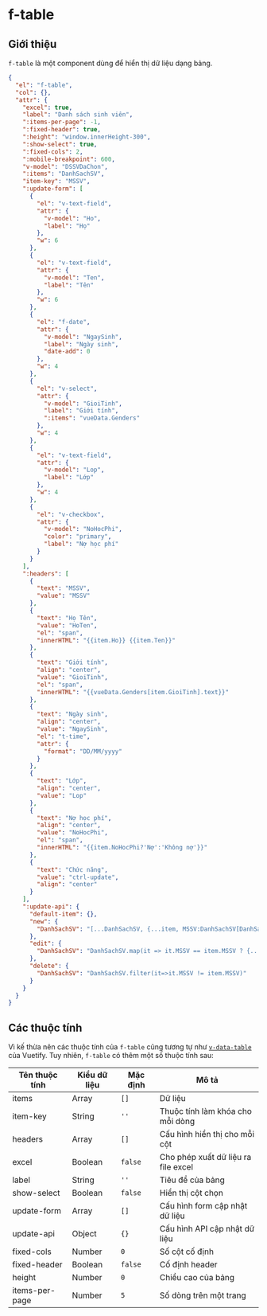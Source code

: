 # f-table

## Giới thiệu

`f-table` là một component dùng để hiển thị dữ liệu dạng bảng.

```JSON
{
  "el": "f-table",
  "col": {},
  "attr": {
    "excel": true,
    "label": "Danh sách sinh viên",
    ":items-per-page": -1,
    ":fixed-header": true,
    ":height": "window.innerHeight-300",
    ":show-select": true,
    ":fixed-cols": 2,
    ":mobile-breakpoint": 600,
    "v-model": "DSSVDaChon",
    ":items": "DanhSachSV",
    "item-key": "MSSV",
    ":update-form": [
      {
        "el": "v-text-field",
        "attr": {
          "v-model": "Ho",
          "label": "Họ"
        },
        "w": 6
      },
      {
        "el": "v-text-field",
        "attr": {
          "v-model": "Ten",
          "label": "Tên"
        },
        "w": 6
      },
      {
        "el": "f-date",
        "attr": {
          "v-model": "NgaySinh",
          "label": "Ngày sinh",
          "date-add": 0
        },
        "w": 4
      },
      {
        "el": "v-select",
        "attr": {
          "v-model": "GioiTinh",
          "label": "Giới tính",
          ":items": "vueData.Genders"
        },
        "w": 4
      },
      {
        "el": "v-text-field",
        "attr": {
          "v-model": "Lop",
          "label": "Lớp"
        },
        "w": 4
      },
      {
        "el": "v-checkbox",
        "attr": {
          "v-model": "NoHocPhi",
          "color": "primary",
          "label": "Nợ học phí"
        }
      }
    ],
    ":headers": [
      {
        "text": "MSSV",
        "value": "MSSV"
      },
      {
        "text": "Họ Tên",
        "value": "HoTen",
        "el": "span",
        "innerHTML": "{{item.Ho}} {{item.Ten}}"
      },
      {
        "text": "Giới tính",
        "align": "center",
        "value": "GioiTinh",
        "el": "span",
        "innerHTML": "{{vueData.Genders[item.GioiTinh].text}}"
      },
      {
        "text": "Ngày sinh",
        "align": "center",
        "value": "NgaySinh",
        "el": "t-time",
        "attr": {
          "format": "DD/MM/yyyy"
        }
      },
      {
        "text": "Lớp",
        "align": "center",
        "value": "Lop"
      },
      {
        "text": "Nợ học phí",
        "align": "center",
        "value": "NoHocPhi",
        "el": "span",
        "innerHTML": "{{item.NoHocPhi?'Nợ':'Không nợ'}}"
      },
      {
        "text": "Chức năng",
        "value": "ctrl-update",
        "align": "center"
      }
    ],
    ":update-api": {
      "default-item": {},
      "new": {
        "DanhSachSV": "[...DanhSachSV, {...item, MSSV:DanhSachSV[DanhSachSV.length-1].MSSV*1+1}]"
      },
      "edit": {
        "DanhSachSV": "DanhSachSV.map(it => it.MSSV == item.MSSV ? {...it,...item} : it)"
      },
      "delete": {
        "DanhSachSV": "DanhSachSV.filter(it=>it.MSSV != item.MSSV)"
      }
    }
  }
}
```

## Các thuộc tính

Vì kế thừa nên các thuộc tính của `f-table` cũng tương tự như [`v-data-table`](https://v2.vuetifyjs.com/en/api/v-data-table) của Vuetify. Tuy nhiên, `f-table` có thêm một số thuộc tính sau:

| Tên thuộc tính | Kiểu dữ liệu | Mặc định | Mô tả                               |
| -------------- | ------------ | -------- | ----------------------------------- |
| items          | Array        | `[]`     | Dữ liệu                             |
| item-key       | String       | `''`     | Thuộc tính làm khóa cho mỗi dòng    |
| headers        | Array        | `[]`     | Cấu hình hiển thị cho mỗi cột       |
| excel          | Boolean      | `false`  | Cho phép xuất dữ liệu ra file excel |
| label          | String       | `''`     | Tiêu đề của bảng                    |
| show-select    | Boolean      | `false`  | Hiển thị cột chọn                   |
| update-form    | Array        | `[]`     | Cấu hình form cập nhật dữ liệu      |
| update-api     | Object       | `{}`     | Cấu hình API cập nhật dữ liệu       |
| fixed-cols     | Number       | `0`      | Số cột cố định                      |
| fixed-header   | Boolean      | `false`  | Cố định header                      |
| height         | Number       | `0`      | Chiều cao của bảng                  |
| items-per-page | Number       | `5`      | Số dòng trên một trang              |
